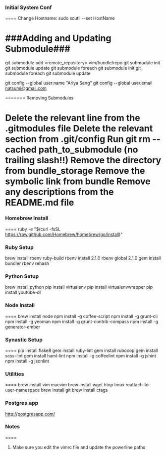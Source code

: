 ### Initial System Conf
====
Change Hostname:
	sudo scutil --set HostName


###Adding and Updating Submodule###
=======
git submodule add <remote_repository> vim/bundle/repo
git submodule init
git submodule update
git submodule foreach git submodule init
git submodule foreach git submodule update

git config --global user.name "Ariya Seng"
git config --global user.email natsumi@gmail.com

=======
Removing Submodules

Delete the relevant line from the .gitmodules file
Delete the relevant section from .git/config
Run git rm --cached path_to_submodule (no trailing slash!!)
Remove the directory from bundle_storage
Remove the symbolic link from bundle
Remove any descriptions from the README.md file
=======


### Homebrew Install
====
  ruby -e "$(curl -fsSL https://raw.github.com/Homebrew/homebrew/go/install)"

### Ruby Setup
  brew install rbenv ruby-build
  rbenv install 2.1.0
  rbenv global 2.1.0
  gem install bundler
  rbenv rehash

### Python Setup
  brew install python
  pip install virtualenv
  pip install virtualenvwrapper
  pip install youtube-dl

### Node Install
====
  brew install node
  npm install -g coffee-script
  npm install -g grunt-cli
  npm install -g yeoman
  npm install -g grunt-contrib-compass
  npm install -g generator-ember


### Synastic Setup
====
  pip install flake8
  gem install ruby-lint
  gem install rubocop
  gem install scss-lint
  gem install haml-lint
  npm install -g coffeelint
  npm install -g jshint
  npm install -g jsonlint

### Utilities
====
  brew install vim macvim
  brew install wget htop tmux reattach-to-user-namespace
  brew install git
  brew install ctags

### Postgres.app
  http://postgresapp.com/

### Notes
====
  1. Make sure you edit the vimrc file and update the powerline paths
